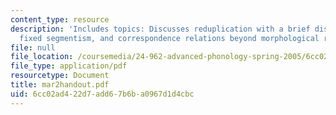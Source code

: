 ```yaml
---
content_type: resource
description: 'Includes topics: Discusses reduplication with a brief discussion of
  fixed segmentism, and correspondence relations beyond morphological reduplication.'
file: null
file_location: /coursemedia/24-962-advanced-phonology-spring-2005/6cc02ad422d7add67b6ba0967d1d4cbc_mar2handout.pdf
file_type: application/pdf
resourcetype: Document
title: mar2handout.pdf
uid: 6cc02ad4-22d7-add6-7b6b-a0967d1d4cbc
---
```

